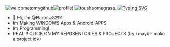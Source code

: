 ![welcometomygithub](https://readme-typing-svg.herokuapp.com/?size=30&lines=Welcome+To+My+Github)![ profile!](https://readme-typing-svg.herokuapp.com/?size=30&lines=%20Profile!)
![toushsomegrass.](https://readme-typing-svg.herokuapp.com/?size=30&lines=%20Touch+Some+Grass.)
[![Typing SVG](https://readme-typing-svg.herokuapp.com?font=Poppins&pause=1000&width=500&height=120&lines=PLEASE+FOLLOW)](https://git.io/typing-svg)
- 👋 Hi, I’m @Bartosz8291
- Im Making WINDOWS Apps & Android APPS
- Im Programming!
- REAL!!! CLICK ON MY REPOSENTORIES & PROJECTS (by i maybe make a project idk)

<!---
Bartosz8291/Bartosz8291 is a ✨ special ✨ repository because its `README.md` (this file) appears on your GitHub profile.
You can click the Preview link to take a look at your changes.
--->
